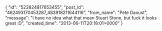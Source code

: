  {
   "id": "523824817653455",
   "post_id": "462493170453287_483918211644116",
   "from_name": "Pete Daoust",
   "message": "I have no idea what that mean Stuart Stone, but fuck it looks great :D",
   "created_time": "2013-06-11T20:18:01+0000"
 }
